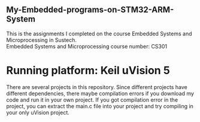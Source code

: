 ## My-Embedded-programs-on-STM32-ARM-System
This is the assignments I completed on the course Embedded Systems and Microprocessing in Sustech.  
Embedded Systems and Microprocessing course number: CS301  
# Running platform: Keil uVision 5  
There are several projects in this repository. 
Since different projects have different dependencies, there maybe compilation errors if you download my code and run it in your own project. 
If you got compilation error in the project, you can extract the main.c file into your project and try compiling in your only uVision project. 
